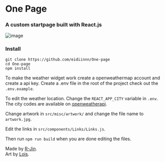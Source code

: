 # One Page
### A custom startpage built with React.js
![image](https://i.imgur.com/MQxnT3s.png)

### Install
```
git clone https://github.com/eidiinnn/One-page
cd One-page
npm install
```
To make the weather widget work create a openweathermap account and create a api key. Create a .env file in the root of the project check out the `.env.example`.

To edit the weather location. Change the `REACT_APP_CITY` variable in `.env`. The city codes are available on [openweatherapi](https://openweathermap.org/).

Change artwork in `src/misc/artwork/` and change the file name to `artwork.jpg`.

Edit the links in `src/components/Links/Links.js`.

Then run `npm run build` when you are done editing the files.

Made by [R-Jin](https://github.com/R-Jin/). <br />
Art by [Lois](https://www.artstation.com/loish).
